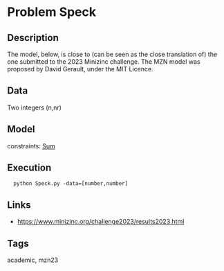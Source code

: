 # Problem Speck
## Description
The model, below, is close to (can be seen as the close translation of) the one submitted to the 2023 Minizinc challenge.
The MZN model was proposed by David Gerault, under the MIT Licence.

## Data
  Two integers (n,nr)

## Model
  constraints: [Sum](http://pycsp.org/documentation/constraints/Sum)

## Execution
```
  python Speck.py -data=[number,number]
```

## Links
  - https://www.minizinc.org/challenge2023/results2023.html

## Tags
  academic, mzn23
